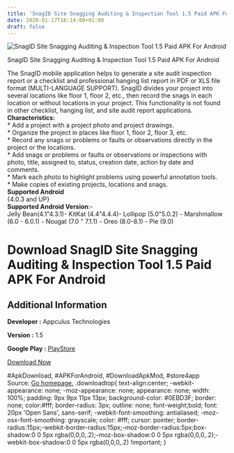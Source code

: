 ```yaml
---
title: 'SnagID Site Snagging Auditing & Inspection Tool 1.5 Paid APK For Android'
date: 2020-01-17T16:14:00+01:00
draft: false
---
```


![SnagID Site Snagging Auditing & Inspection Tool 1.5 Paid APK For Android](https://i2.wp.com/apkhome.net/wp-content/uploads/2020/01/SnagID-Site-Snagging-Auditing-Inspection-Tool-1.5-Paid.png "SnagID Site Snagging Auditing & Inspection Tool 1.5 Paid APK For Android")

  

SnagID Site Snagging Auditing & Inspection Tool 1.5 Paid APK For Android

The SnagID mobile application helps to generate a site audit inspection report or a checklist and professional hanging list report in PDF or XLS file format (MULTI-LANGUAGE SUPPORT). SnagID divides your project into several locations like floor 1, floor 2, etc., then record the snags in each location or without locations in your project. This functionality is not found in other checklist, hanging list, and site audit report applications.  
**Characteristics:**  
\* Add a project with a project photo and project drawings.  
\* Organize the project in places like floor 1, floor 2, floor 3, etc.  
\* Record any snags or problems or faults or observations directly in the project or the locations.  
\* Add snags or problems or faults or observations or inspections with photo, title, assigned to, status, creation date, action by date and comments.  
\* Mark each photo to highlight problems using powerful annotation tools.  
\* Make copies of existing projects, locations and snags.  
**Supported Android**  
{4.0.3 and UP}  
**Supported Android Version**:-  
Jelly Bean(4.1"4.3.1)- KitKat (4.4"4.4.4)- Lollipop (5.0"5.0.2) - Marshmallow (6.0 - 6.0.1) - Nougat (7.0 " 7.1.1) - Oreo (8.0-8.1) - Pie (9.0)

Download SnagID Site Snagging Auditing & Inspection Tool 1.5 Paid APK For Android
=================================================================================

Additional Information
----------------------

**Developer :** Appculus Technologies

**Version :** 1.5

**Google Play :** [PlayStore](https://play.google.com/store/apps/details?id=com.appculus.android.apps.snag.snaglist.snagid&hl=en)

  

[Download Now](https://store4app.co/post/snagid-site-snagging-auditing-amp-inspection-tool-1-5-paid-apk-for-android_1579274041)

  
#ApkDownload, #APKForAndroid, #DownloadApkMod, #store4app  
Source: [Go homepage.](https://store4app.co/post/snagid-site-snagging-auditing-amp-inspection-tool-1-5-paid-apk-for-android_1579274041) .downloadtop{ text-align:center; -webkit-appearance: none; -moz-appearance: none; appearance: none; width: 100%; padding: 9px 9px 11px 13px; background-color: #0EBD3F; border: none; color:#fff; border-radius: 3px; outline: none; font-weight;bold; font: 20px 'Open Sans', sans-serif; -webkit-font-smoothing: antialiased; -moz-osx-font-smoothing: grayscale; color: #fff; cursor: pointer; border-radius:15px;-webkit-border-radius:15px;-moz-border-radius:5px;box-shadow:0 0 5px rgba(0,0,0,.2);-moz-box-shadow:0 0 5px rgba(0,0,0,.2);-webkit-box-shadow:0 0 5px rgba(0,0,0,.2) !important; }